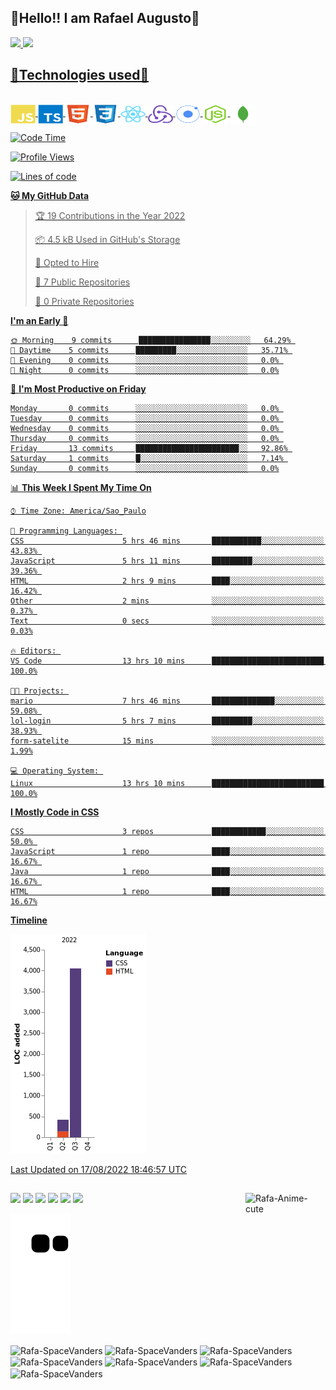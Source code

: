 ## 👾Hello!! I am Rafael Augusto👾

 <div>
  <a href="https://github.com/RafaSouzaReis">
  <img height="180em" src="https://github-readme-stats.vercel.app/api?username=RafaSouzaReis&show_icons=true&theme=dracula&include_all_commits=true&count_private=true"/>
  <img height="180em" src="https://github-readme-stats.vercel.app/api/top-langs/?username=RafaSouzaReis&layout=compact&langs_count=7&theme=dracula"/>
</div>
  
  ## 👾Technologies used👾
 
<div style="display: inline_block"><br>
  <img align="center" alt="Rafa-Js" height="30" width="40" src="https://raw.githubusercontent.com/devicons/devicon/master/icons/javascript/javascript-plain.svg">
  <img align="center" alt="Rafa-Ts" height="30" width="40" src="https://raw.githubusercontent.com/devicons/devicon/master/icons/typescript/typescript-plain.svg">
  <img align="center" alt="Rafa-HTML" height="30" width="40" src="https://raw.githubusercontent.com/devicons/devicon/master/icons/html5/html5-original.svg">
  <img align="center" alt="Rafa-CSS" height="30" width="40" src="https://raw.githubusercontent.com/devicons/devicon/master/icons/css3/css3-original.svg">
  <img align="center" alt="Rafa-React" height="30" width="40" src="https://raw.githubusercontent.com/devicons/devicon/master/icons/react/react-original.svg">
  <img align="center" alt="Rafa-Redux" height="30" width="40" src="https://raw.githubusercontent.com/devicons/devicon/master/icons/redux/redux-original.svg">
  <img align="center" alt="Rafa-Ionic" height="30" width="40" src="https://raw.githubusercontent.com/devicons/devicon/master/icons/ionic/ionic-original.svg">
  <img align="center" alt="Rafa-Nodejs" height="30" width="40" src="https://raw.githubusercontent.com/devicons/devicon/master/icons/nodejs/nodejs-original.svg">
  <img align="center" alt="Rafa-Mongodb" height="30" width="40" src="https://raw.githubusercontent.com/devicons/devicon/master/icons/mongodb/mongodb-plain.svg">
</div>
 
<!--START_SECTION:waka-->
![Code Time](http://img.shields.io/badge/Code%20Time-85%20hrs%2040%20mins-blue)

![Profile Views](http://img.shields.io/badge/Profile%20Views-0-blue)

![Lines of code](https://img.shields.io/badge/From%20Hello%20World%20I%27ve%20Written-4%20Thousand%20lines%20of%20code-blue)

**🐱 My GitHub Data** 

> 🏆 19 Contributions in the Year 2022
 > 
> 📦 4.5 kB Used in GitHub's Storage 
 > 
> 💼 Opted to Hire
 > 
> 📜 7 Public Repositories 
 > 
> 🔑 0 Private Repositories  
 > 
**I'm an Early 🐤** 

```text
🌞 Morning    9 commits      ████████████████░░░░░░░░░   64.29% 
🌆 Daytime    5 commits      █████████░░░░░░░░░░░░░░░░   35.71% 
🌃 Evening    0 commits      ░░░░░░░░░░░░░░░░░░░░░░░░░   0.0% 
🌙 Night      0 commits      ░░░░░░░░░░░░░░░░░░░░░░░░░   0.0%

```
📅 **I'm Most Productive on Friday** 

```text
Monday       0 commits      ░░░░░░░░░░░░░░░░░░░░░░░░░   0.0% 
Tuesday      0 commits      ░░░░░░░░░░░░░░░░░░░░░░░░░   0.0% 
Wednesday    0 commits      ░░░░░░░░░░░░░░░░░░░░░░░░░   0.0% 
Thursday     0 commits      ░░░░░░░░░░░░░░░░░░░░░░░░░   0.0% 
Friday       13 commits     ███████████████████████░░   92.86% 
Saturday     1 commits      █░░░░░░░░░░░░░░░░░░░░░░░░   7.14% 
Sunday       0 commits      ░░░░░░░░░░░░░░░░░░░░░░░░░   0.0%

```


📊 **This Week I Spent My Time On** 

```text
⌚︎ Time Zone: America/Sao_Paulo

💬 Programming Languages: 
CSS                      5 hrs 46 mins       ███████████░░░░░░░░░░░░░░   43.83% 
JavaScript               5 hrs 11 mins       █████████░░░░░░░░░░░░░░░░   39.36% 
HTML                     2 hrs 9 mins        ████░░░░░░░░░░░░░░░░░░░░░   16.42% 
Other                    2 mins              ░░░░░░░░░░░░░░░░░░░░░░░░░   0.37% 
Text                     0 secs              ░░░░░░░░░░░░░░░░░░░░░░░░░   0.03%

🔥 Editors: 
VS Code                  13 hrs 10 mins      █████████████████████████   100.0%

🐱‍💻 Projects: 
mario                    7 hrs 46 mins       ██████████████░░░░░░░░░░░   59.08% 
lol-login                5 hrs 7 mins        █████████░░░░░░░░░░░░░░░░   38.93% 
form-satelite            15 mins             ░░░░░░░░░░░░░░░░░░░░░░░░░   1.99%

💻 Operating System: 
Linux                    13 hrs 10 mins      █████████████████████████   100.0%

```

**I Mostly Code in CSS** 

```text
CSS                      3 repos             ████████████░░░░░░░░░░░░░   50.0% 
JavaScript               1 repo              ████░░░░░░░░░░░░░░░░░░░░░   16.67% 
Java                     1 repo              ████░░░░░░░░░░░░░░░░░░░░░   16.67% 
HTML                     1 repo              ████░░░░░░░░░░░░░░░░░░░░░   16.67%

```


**Timeline**

![Chart not found](https://raw.githubusercontent.com/RafaSouzaReis/RafaSouzaReis/main/charts/bar_graph.png) 


 Last Updated on 17/08/2022 18:46:57 UTC
<!--END_SECTION:waka-->

  ##
 
<div>
  <img align="right" alt="Rafa-Anime-cute" height="148" width="128" src="https://i.pinimg.com/originals/24/be/9c/24be9c8a3f8f9c7ee38e7a37e7ba7243.gif">
  <a href="https://www.facebook.com/lniilisl/" target="_blank"><img src="https://img.shields.io/badge/Facebook-1877F2?style=for-the-badge&logo=facebook&logoColor=white" target="_blank"></a>
  <a href="https://www.linkedin.com/in/lniilisl" target="_blank"><img src="https://img.shields.io/badge/-LinkedIn-%230077B5?style=for-the-badge&logo=linkedin&logoColor=white" target="_blank"></a>
  <a href="https://twitter.com/lniilisl" target="_blank"><img src="https://img.shields.io/badge/Twitter-1DA1F2?style=for-the-badge&logo=twitter&logoColor=white" target="_blank"></a>
  <a href="https://instagram.com/lniilisl" target="_blank"><img src="https://img.shields.io/badge/-Instagram-%23E4405F?style=for-the-badge&logo=instagram&logoColor=white" target="_blank"></a>
  <a href = "https://pt.stackoverflow.com/users/254937/lniilisl"><img src="https://img.shields.io/badge/Stack_Overflow-FE7A16?style=for-the-badge&logo=stack-overflow&logoColor=white" target="_blank"></a>
  <a href = "mailto:lniilisl@gmail.com"><img src="https://img.shields.io/badge/-Gmail-%23333?style=for-the-badge&logo=gmail&logoColor=white" target="_blank"></a>

 
  ![Snake animation](https://github.com/lniilisl/lniilisl/blob/output/github-contribution-grid-snake.svg)
</div>
 
<div>
   <img align="center" alt="Rafa-SpaceVanders" height="138" width="118" src="https://media3.giphy.com/media/wogIubFweiBkn6y8KU/source.gif">
   <img align="center" alt="Rafa-SpaceVanders" height="138" width="118" src="https://media3.giphy.com/media/wogIubFweiBkn6y8KU/source.gif">
   <img align="center" alt="Rafa-SpaceVanders" height="138" width="118" src="https://media3.giphy.com/media/wogIubFweiBkn6y8KU/source.gif">
   <img align="center" alt="Rafa-SpaceVanders" height="138" width="118" src="https://media3.giphy.com/media/wogIubFweiBkn6y8KU/source.gif">
   <img align="center" alt="Rafa-SpaceVanders" height="138" width="118" src="https://media3.giphy.com/media/wogIubFweiBkn6y8KU/source.gif">
   <img align="center" alt="Rafa-SpaceVanders" height="138" width="118" src="https://media3.giphy.com/media/wogIubFweiBkn6y8KU/source.gif">
   <img align="center" alt="Rafa-SpaceVanders" height="138" width="118" src="https://media3.giphy.com/media/wogIubFweiBkn6y8KU/source.gif">


</div>
